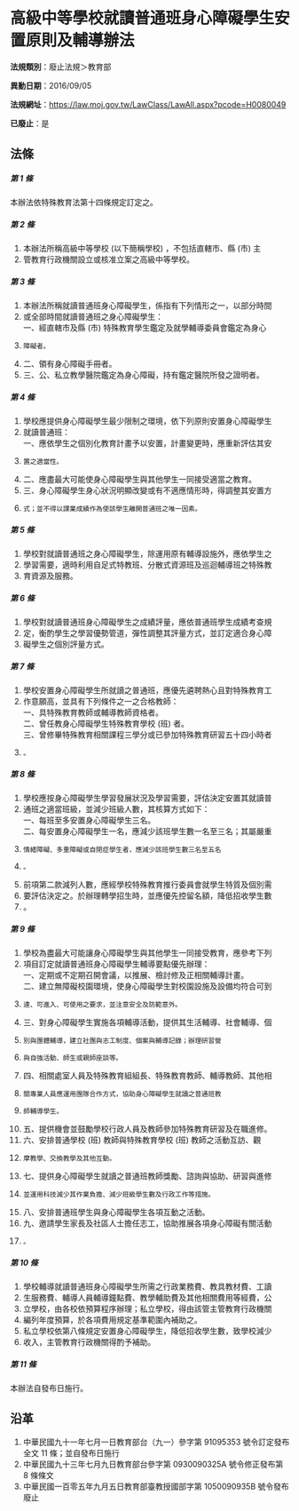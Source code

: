 # 高級中等學校就讀普通班身心障礙學生安置原則及輔導辦法

**法規類別**：廢止法規＞教育部

**異動日期**：2016/09/05  

**法規網址**：https://law.moj.gov.tw/LawClass/LawAll.aspx?pcode=H0080049

**已廢止**：是



## 法條
##### 第 1 條
本辦法依特殊教育法第十四條規定訂定之。

##### 第 2 條
1. 本辦法所稱高級中等學校 (以下簡稱學校) ，不包括直轄市、縣 (市) 主
1. 管教育行政機關設立或核准立案之高級中等學校。

##### 第 3 條
1. 本辦法所稱就讀普通班身心障礙學生，係指有下列情形之一，以部分時間
1. 或全部時間就讀普通班之身心障礙學生：  
一、經直轄市及縣 (市) 特殊教育學生鑑定及就學輔導委員會鑑定為身心
1.     障礙者。
1. 二、領有身心障礙手冊者。
1. 三、公、私立教學醫院鑑定為身心障礙，持有鑑定醫院所發之證明者。

##### 第 4 條
1. 學校應提供身心障礙學生最少限制之環境，依下列原則安置身心障礙學生
1. 就讀普通班：  
一、應依學生之個別化教育計畫予以安置，計畫變更時，應重新評估其安
1.     置之適當性。
1. 二、應盡最大可能使身心障礙學生與其他學生一同接受適當之教育。
1. 三、身心障礙學生身心狀況明顯改變或有不適應情形時，得調整其安置方
1.     式；並不得以課業成績作為使該學生離開普通班之唯一因素。

##### 第 5 條
1. 學校對就讀普通班之身心障礙學生，除運用原有輔導設施外，應依學生之
1. 學習需要，適時利用自足式特教班、分散式資源班及巡迴輔導班之特殊教
1. 育資源及服務。

##### 第 6 條
1. 學校對就讀普通班身心障礙學生之成績評量，應依普通班學生成績考查規
1. 定，衡酌學生之學習優勢管道，彈性調整其評量方式，並訂定適合身心障
1. 礙學生之個別評量方式。

##### 第 7 條
1. 學校安置身心障礙學生所就讀之普通班，應優先遴聘熱心且對特殊教育工
1. 作意願高，並具有下列條件之一之合格教師：  
一、具特殊教育教師或輔導教師資格者。  
二、曾任教身心障礙學生特殊教育學校 (班) 者。  
三、曾修畢特殊教育相關課程三學分或已參加特殊教育研習五十四小時者
1.     。

##### 第 8 條
1. 學校應按身心障礙學生學習發展狀況及學習需要，評估決定安置其就讀普
1. 通班之適當班級，並減少班級人數，其核算方式如下：  
一、每班至多安置身心障礙學生三名。  
二、每安置身心障礙學生一名，應減少該班學生數一名至三名；其屬嚴重
1.     情緒障礙、多重障礙或自閉症學生者，應減少該班學生數三名至五名
1.     。
1. 前項第二款減列人數，應經學校特殊教育推行委員會就學生特質及個別需
1. 要評估決定之。於辦理轉學招生時，並應優先控留名額，降低招收學生數
1. 。

##### 第 9 條
1. 學校為盡最大可能讓身心障礙學生與其他學生一同接受教育，應參考下列
1. 項目訂定就讀普通班身心障礙學生輔導要點優先辦理：  
一、定期或不定期召開會議，以推展、檢討修及正相關輔導計畫。  
二、建立無障礙校園環境，使身心障礙學生對校園設施及設備均符合可到
1.     達、可進入、可使用之要求，並注意安全及防範意外。
1. 三、對身心障礙學生實施各項輔導活動，提供其生活輔導、社會輔導、個
1.     別與團體輔導，建立社團與志工制度、個案與輔導記錄；辦理研習營
1.     與自強活動、師生或親師座談等。
1. 四、相關處室人員及特殊教育組組長、特殊教育教師、輔導教師、其他相
1.     關專業人員應運用團隊合作方式，協助身心障礙學生就讀之普通班教
1.     師輔導學生。
1. 五、提供機會並鼓勵學校行政人員及教師參加特殊教育研習及在職進修。
1. 六、安排普通學校 (班) 教師與特殊教育學校 (班) 教師之活動互訪、觀
1.     摩教學、交換教學及其他互動。
1. 七、提供身心障礙學生就讀之普通班教師獎勵、諮詢與協助、研習與進修
1.     並運用科技減少其作業負擔、減少班級學生數及行政工作等措施。
1. 八、安排普通班學生與身心障礙學生各項互動之活動。
1. 九、邀請學生家長及社區人士擔任志工，協助推展各項身心障礙有關活動
1.     。

##### 第 10 條
1. 學校輔導就讀普通班身心障礙學生所需之行政業務費、教具教材費、工讀
1. 生服務費、輔導人員輔導鐘點費、教學輔助費及其他相關費用等經費，公
1. 立學校，由各校依預算程序辦理；私立學校，得由該管主管教育行政機關
1. 編列年度預算，於各項費用規定基準範圍內補助之。
1. 私立學校依第八條規定安置身心障礙學生，降低招收學生數，致學校減少
1. 收入，主管教育行政機關得酌予補助。

##### 第 11 條
本辦法自發布日施行。

## 沿革
1. 中華民國九十一年七月一日教育部台（九一）參字第 91095353 號令訂定發布全文 11 條；並自發布日施行
1. 中華民國九十三年七月九日教育部台參字第 0930090325A  號令修正發布第 8  條條文
1. 中華民國一百零五年九月五日教育部臺教授國部字第 1050090935B  號令發布廢止
